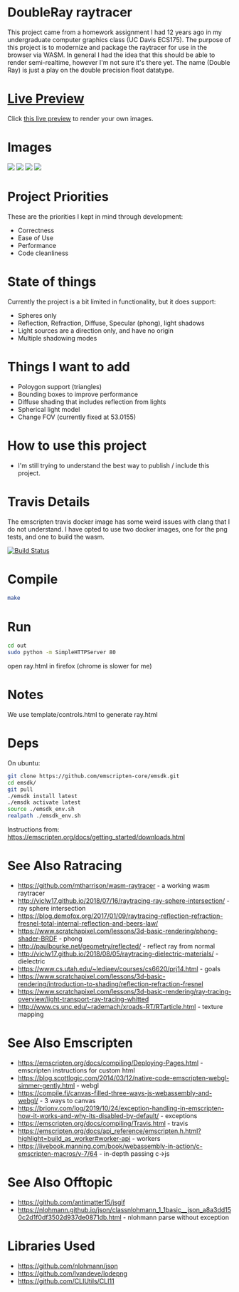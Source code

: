 DoubleRay raytracer
===
This project came from a homework assignment I had 12 years ago in my undergraduate computer graphics class (UC Davis ECS175).  The purpose of this project is to modernize and package the raytracer for use in the browser via WASM.  In general I had the idea that this should be able to render semi-realtime, however I'm not sure it's there yet.  The name (Double Ray) is just a play on the double precision float datatype.

[Live Preview](https://esromneb.github.io/DoubleRay/out/ray.html)
===
Click [this live preview](https://esromneb.github.io/DoubleRay/out/ray.html) to render your own images.

Images
===
![](img/ideal/refraction_9.png)
![](img/ideal/soap_bubble_1.png)
![](img/ideal/color_balls_refraction_2.png)
![](img/ideal/test_shadow_2.png)

Project Priorities
===
These are the priorities I kept in mind through development:
* Correctness
* Ease of Use
* Performance
* Code cleanliness


State of things
===
Currently the project is a bit limited in functionality, but it does support:
* Spheres only
* Reflection, Refraction, Diffuse, Specular (phong), light shadows
* Light sources are a direction only, and have no origin
* Multiple shadowing modes

Things I want to add
===
* Poloygon support (triangles)
* Bounding boxes to improve performance
* Diffuse shading that includes reflection from lights
* Spherical light model
* Change FOV (currently fixed at 53.0155)

How to use this project
===
* I'm still trying to understand the best way to publish / include this project.

Travis Details
===
The emscripten travis docker image has some weird issues with clang that I do not understand.  I have opted to use two docker images, one for the png tests, and one to build the wasm.

[![Build Status](https://travis-ci.com/esromneb/DoubleRay.svg?branch=master)](https://travis-ci.com/esromneb/DoubleRay)




Compile
===
```bash
make
```

Run
===
```bash
cd out
sudo python -m SimpleHTTPServer 80
```

open ray.html in firefox (chrome is slower for me)


Notes
===
We use template/controls.html to generate ray.html





Deps
===
On ubuntu:

```bash
git clone https://github.com/emscripten-core/emsdk.git
cd emsdk/
git pull
./emsdk install latest
./emsdk activate latest
source ./emsdk_env.sh
realpath ./emsdk_env.sh 
```

Instructions from: https://emscripten.org/docs/getting_started/downloads.html




See Also Ratracing
===
* https://github.com/mtharrison/wasm-raytracer - a working wasm raytracer
* http://viclw17.github.io/2018/07/16/raytracing-ray-sphere-intersection/ - ray sphere intersection
* https://blog.demofox.org/2017/01/09/raytracing-reflection-refraction-fresnel-total-internal-reflection-and-beers-law/
* https://www.scratchapixel.com/lessons/3d-basic-rendering/phong-shader-BRDF - phong
* http://paulbourke.net/geometry/reflected/ - reflect ray from normal
* http://viclw17.github.io/2018/08/05/raytracing-dielectric-materials/ - dielectric
* https://www.cs.utah.edu/~lediaev/courses/cs6620/prj14.html - goals
* https://www.scratchapixel.com/lessons/3d-basic-rendering/introduction-to-shading/reflection-refraction-fresnel
* https://www.scratchapixel.com/lessons/3d-basic-rendering/ray-tracing-overview/light-transport-ray-tracing-whitted
* http://www.cs.unc.edu/~rademach/xroads-RT/RTarticle.html - texture mapping

See Also Emscripten
===
* https://emscripten.org/docs/compiling/Deploying-Pages.html - emscripten instructions for custom html
* https://blog.scottlogic.com/2014/03/12/native-code-emscripten-webgl-simmer-gently.html - webgl
* https://compile.fi/canvas-filled-three-ways-js-webassembly-and-webgl/ - 3 ways to canvas
* https://brionv.com/log/2019/10/24/exception-handling-in-emscripten-how-it-works-and-why-its-disabled-by-default/ - exceptions
* https://emscripten.org/docs/compiling/Travis.html - travis
* https://emscripten.org/docs/api_reference/emscripten.h.html?highlight=build_as_worker#worker-api - workers
* https://livebook.manning.com/book/webassembly-in-action/c-emscripten-macros/v-7/64 - in-depth passing c->js

See Also Offtopic
===
* https://github.com/antimatter15/jsgif
* https://nlohmann.github.io/json/classnlohmann_1_1basic__json_a8a3dd150c2d1f0df3502d937de0871db.html - nlohmann parse without exception 


Libraries Used
===
* https://github.com/nlohmann/json
* https://github.com/lvandeve/lodepng
* https://github.com/CLIUtils/CLI11
